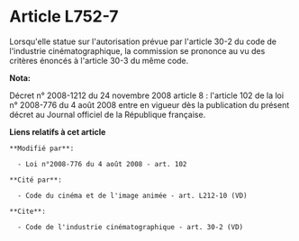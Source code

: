 # Article L752-7

Lorsqu'elle statue sur l'autorisation prévue par l'article 30-2 du code de l'industrie cinématographique, la commission se
prononce au vu des critères énoncés à l'article 30-3 du même code.

**Nota:**

Décret n° 2008-1212 du 24 novembre 2008 article 8 : l'article 102 de la loi n° 2008-776 du 4 août 2008 entre en vigueur dès
la publication du présent décret au Journal officiel de la République française.

**Liens relatifs à cet article**

	**Modifié par**:

	  - Loi n°2008-776 du 4 août 2008 - art. 102

	**Cité par**:

	  - Code du cinéma et de l'image animée - art. L212-10 (VD)

	**Cite**:

	  - Code de l'industrie cinématographique - art. 30-2 (VD)

